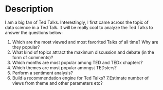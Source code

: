 # Description

I am a big fan of Ted Talks. Interestingly, I first came across the topic of data science in a Ted Talk. It will be really cool to analyze the Ted Talks to answer the questions below:

1. Which are the most viewed and most favorited Talks of all time? Why are they popular? 
2. What kind of topics attract the maximum discussion and debate (in the form of comments)? 
3. Which months are most popular among TED and TEDx chapters? 
4. Which themes are most popular amongst TEDsters?
5. Perform a sentiment analysis?
6. Build a recommendation engine for Ted Talks?
7.Estimate number of views from theme and other parameters etc?
